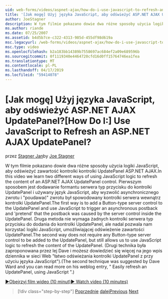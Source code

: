 ```yaml
---
uid: web-forms/videos/aspnet-ajax/how-do-i-use-javascript-to-refresh-an-aspnet-ajax-updatepanel
title: '[Jak mogę] Użyj języka JavaScript, aby odświeżyć ASP.NET AJAX UpdatePanel? | Microsoft Docs'
author: JoeStagner
description: W tym filmie pokazano dowie dwa różne sposoby użycia logiki JavaScript, aby odświeżyć zawartość kontrolki kontrolki UpdatePanel ASP.NET AJAX. Pierwszym sposobem jest dodanie...
ms.author: riande
ms.date: 07/25/2007
ms.assetid: b4d5b7ce-c322-4313-985d-455df98d619a
msc.legacyurl: /web-forms/videos/aspnet-ajax/how-do-i-use-javascript-to-refresh-an-aspnet-ajax-updatepanel
msc.type: video
ms.openlocfilehash: b2a183bb14389b7558697ac684ef2a09e689596b
ms.sourcegitcommit: 0f1119340e4464720cfd16d0ff15764746ea1fea
ms.translationtype: MT
ms.contentlocale: pl-PL
ms.lasthandoff: 04/17/2019
ms.locfileid: "59414078"
---
```

# <a name="how-do-i-use-javascript-to-refresh-an-aspnet-ajax-updatepanel"></a><span data-ttu-id="08ac5-105">[Jak mogę] Użyj języka JavaScript, aby odświeżyć ASP.NET AJAX UpdatePanel?</span><span class="sxs-lookup"><span data-stu-id="08ac5-105">[How Do I:] Use JavaScript to Refresh an ASP.NET AJAX UpdatePanel?</span></span>

<span data-ttu-id="08ac5-106">przez [Stagner Jan](https://github.com/JoeStagner)</span><span class="sxs-lookup"><span data-stu-id="08ac5-106">by [Joe Stagner](https://github.com/JoeStagner)</span></span>

<span data-ttu-id="08ac5-107">W tym filmie pokazano dowie dwa różne sposoby użycia logiki JavaScript, aby odświeżyć zawartość kontrolki kontrolki UpdatePanel ASP.NET AJAX.</span><span class="sxs-lookup"><span data-stu-id="08ac5-107">In this video we learn two different ways of using JavaScript logic to refresh the content of an ASP.NET AJAX UpdatePanel control.</span></span> <span data-ttu-id="08ac5-108">Pierwszym sposobem jest dodawanie formantu serwera typ przycisku do kontrolki UpdatePanel i używany język JavaScript, aby wyzwolić asynchronicznego zwrotu i "poudawać" zwrotu był spowodowany kontrolki serwera wewnątrz kontrolki UpdatePanel.</span><span class="sxs-lookup"><span data-stu-id="08ac5-108">The first way is to add a Button-type server control to the UpdatePanel and use JavaScript to trigger an asynchronous postback and 'pretend' that the postback was caused by the server control inside the UpdatePanel.</span></span> <span data-ttu-id="08ac5-109">Druga metoda nie wymaga żadnych kontrolki serwera typ przycisku do dodania do kontrolki UpdatePanel, ale nadal pozwala nam korzystać logiki JavaScript, umożliwiającej odświeżenie zawartości UpdatePanel.</span><span class="sxs-lookup"><span data-stu-id="08ac5-109">The second way does not require any Button-type server control to be added to the UpdatePanel, but still allows us to use JavaScript logic to refresh the content of the UpdatePanel.</span></span> <span data-ttu-id="08ac5-110">(Drugi technika była zaproponowana przez lej Dave i możesz dowiedzieć się więcej na jego wpis dziennika w sieci Web "łatwo odświeżania kontrolki UpdatePanel z przy użyciu języka JavaScript").</span><span class="sxs-lookup"><span data-stu-id="08ac5-110">(The second technique was suggested by Dave Ward and you can read more on his weblog entry, " Easily refresh an UpdatePanel, using JavaScript ".)</span></span>

[<span data-ttu-id="08ac5-111">&#9654;Obejrzyj film wideo (10 minut)</span><span class="sxs-lookup"><span data-stu-id="08ac5-111">&#9654; Watch video (10 minutes)</span></span>](https://channel9.msdn.com/Blogs/ASP-NET-Site-Videos/how-do-i-use-javascript-to-refresh-an-aspnet-ajax-updatepanel)

> [!div class="step-by-step"]
> <span data-ttu-id="08ac5-112">[Poprzednie](how-do-i-build-a-custom-aspnet-ajax-server-control.md)
> [dalej](how-do-i-determine-whether-an-asynchronous-postback-has-occurred.md)</span><span class="sxs-lookup"><span data-stu-id="08ac5-112">[Previous](how-do-i-build-a-custom-aspnet-ajax-server-control.md)
[Next](how-do-i-determine-whether-an-asynchronous-postback-has-occurred.md)</span></span>
